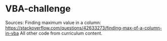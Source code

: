 # VBA-challenge
Sources:
Finding maximum value in a column: https://stackoverflow.com/questions/42633273/finding-max-of-a-column-in-vba
All other code from curriculum content.
